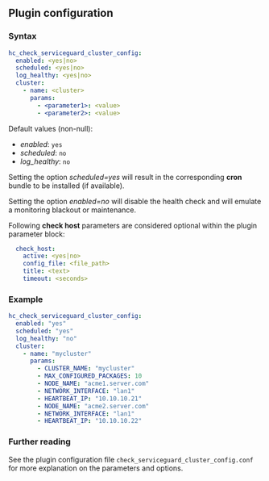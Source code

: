 ## Plugin configuration

### Syntax

```yaml
hc_check_serviceguard_cluster_config:
  enabled: <yes|no>
  scheduled: <yes|no>
  log_healthy: <yes|no>
  cluster:
    - name: <cluster>
      params:
        - <parameter1>: <value>
        - <parameter2>: <value>
```

Default values (non-null):
* *enabled*: `yes`
* *scheduled*: `no`
* *log_healthy*: `no`

Setting the option *scheduled=yes* will result in the corresponding **cron** bundle to be installed (if available).

Setting the option *enabled=no* will disable the health check and will emulate a monitoring blackout or maintenance.

Following **check host** parameters are considered optional within the plugin parameter block:

```yaml
  check_host:
    active: <yes|no>
    config_file: <file_path>
    title: <text>
    timeout: <seconds>
```

### Example

```yaml
hc_check_serviceguard_cluster_config:
  enabled: "yes"
  scheduled: "yes"    
  log_healthy: "no"
  cluster:
    - name: "mycluster"
      params:
        - CLUSTER_NAME: "mycluster"
        - MAX_CONFIGURED_PACKAGES: 10
        - NODE_NAME: "acme1.server.com"
        - NETWORK_INTERFACE: "lan1"
        - HEARTBEAT_IP: "10.10.10.21"
        - NODE_NAME: "acme2.server.com"
        - NETWORK_INTERFACE: "lan1"
        - HEARTBEAT_IP: "10.10.10.22"
```

### Further reading

See the plugin configuration file `check_serviceguard_cluster_config.conf` for more explanation on the parameters and options.
